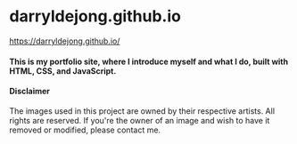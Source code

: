 # darryldejong.github.io
https://darryldejong.github.io/

#### This is my portfolio site, where I introduce myself and what I do, built with HTML, CSS, and JavaScript.

#### Disclaimer
The images used in this project are owned by their respective artists. All rights are reserved. If you're the owner of an image and wish to have it removed or modified, please contact me.
